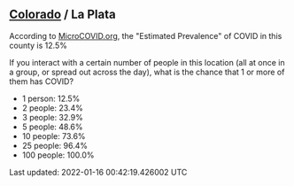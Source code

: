 
## [Colorado](/united-states/colorado) / La Plata

According to [MicroCOVID.org](http://microcovid.org),
the "Estimated Prevalence" of COVID in this county is 12.5%

If you interact with a certain number of people in this location
(all at once in a group, or spread out across the day), what is the chance that
1 or more of them has COVID?

- 1 person: 12.5%
- 2 people: 23.4%
- 3 people: 32.9%
- 5 people: 48.6%
- 10 people: 73.6%
- 25 people: 96.4%
- 100 people: 100.0%

Last updated: 2022-01-16 00:42:19.426002 UTC
